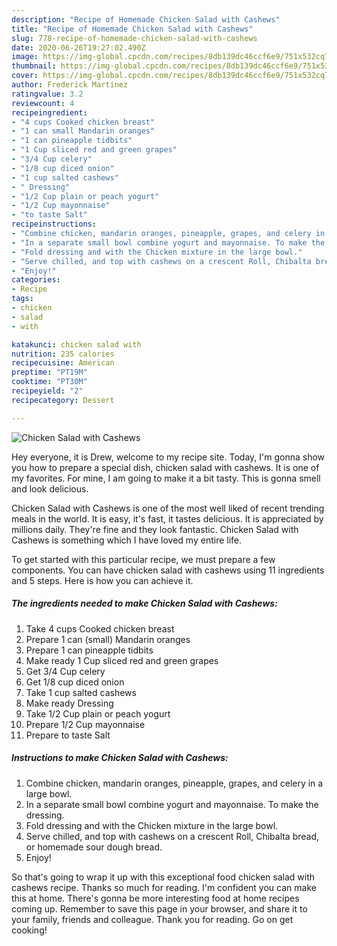 ```yaml
---
description: "Recipe of Homemade Chicken Salad with Cashews"
title: "Recipe of Homemade Chicken Salad with Cashews"
slug: 778-recipe-of-homemade-chicken-salad-with-cashews
date: 2020-06-26T19:27:02.490Z
image: https://img-global.cpcdn.com/recipes/8db139dc46ccf6e9/751x532cq70/chicken-salad-with-cashews-recipe-main-photo.jpg
thumbnail: https://img-global.cpcdn.com/recipes/8db139dc46ccf6e9/751x532cq70/chicken-salad-with-cashews-recipe-main-photo.jpg
cover: https://img-global.cpcdn.com/recipes/8db139dc46ccf6e9/751x532cq70/chicken-salad-with-cashews-recipe-main-photo.jpg
author: Frederick Martinez
ratingvalue: 3.2
reviewcount: 4
recipeingredient:
- "4 cups Cooked chicken breast"
- "1 can small Mandarin oranges"
- "1 can pineapple tidbits"
- "1 Cup sliced red and green grapes"
- "3/4 Cup celery"
- "1/8 cup diced onion"
- "1 cup salted cashews"
- " Dressing"
- "1/2 Cup plain or peach yogurt"
- "1/2 Cup mayonnaise"
- "to taste Salt"
recipeinstructions:
- "Combine chicken, mandarin oranges, pineapple, grapes, and celery in a large bowl."
- "In a separate small bowl combine yogurt and mayonnaise. To make the dressing."
- "Fold dressing and with the Chicken mixture in the large bowl."
- "Serve chilled, and top with cashews on a crescent Roll, Chibalta bread, or homemade sour dough bread."
- "Enjoy!"
categories:
- Recipe
tags:
- chicken
- salad
- with

katakunci: chicken salad with 
nutrition: 235 calories
recipecuisine: American
preptime: "PT19M"
cooktime: "PT30M"
recipeyield: "2"
recipecategory: Dessert

---
```



![Chicken Salad with Cashews](https://img-global.cpcdn.com/recipes/8db139dc46ccf6e9/751x532cq70/chicken-salad-with-cashews-recipe-main-photo.jpg)

Hey everyone, it is Drew, welcome to my recipe site. Today, I'm gonna show you how to prepare a special dish, chicken salad with cashews. It is one of my favorites. For mine, I am going to make it a bit tasty. This is gonna smell and look delicious.

Chicken Salad with Cashews is one of the most well liked of recent trending meals in the world. It is easy, it's fast, it tastes delicious. It is appreciated by millions daily. They're fine and they look fantastic. Chicken Salad with Cashews is something which I have loved my entire life.




To get started with this particular recipe, we must prepare a few components. You can have chicken salad with cashews using 11 ingredients and 5 steps. Here is how you can achieve it.

<!--inarticleads1-->

##### The ingredients needed to make Chicken Salad with Cashews:

1. Take 4 cups Cooked chicken breast
1. Prepare 1 can (small) Mandarin oranges
1. Prepare 1 can pineapple tidbits
1. Make ready 1 Cup sliced red and green grapes
1. Get 3/4 Cup celery
1. Get 1/8 cup diced onion
1. Take 1 cup salted cashews
1. Make ready  Dressing
1. Take 1/2 Cup plain or peach yogurt
1. Prepare 1/2 Cup mayonnaise
1. Prepare to taste Salt




<!--inarticleads2-->

##### Instructions to make Chicken Salad with Cashews:

1. Combine chicken, mandarin oranges, pineapple, grapes, and celery in a large bowl.
1. In a separate small bowl combine yogurt and mayonnaise. To make the dressing.
1. Fold dressing and with the Chicken mixture in the large bowl.
1. Serve chilled, and top with cashews on a crescent Roll, Chibalta bread, or homemade sour dough bread.
1. Enjoy!




So that's going to wrap it up with this exceptional food chicken salad with cashews recipe. Thanks so much for reading. I'm confident you can make this at home. There's gonna be more interesting food at home recipes coming up. Remember to save this page in your browser, and share it to your family, friends and colleague. Thank you for reading. Go on get cooking!
